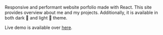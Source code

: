 Responsive and performant website porfolio made with React. This site provides overview about me and my projects. Additionally, it is available in both dark 🌚 and light 🌝 theme.

Live demo is available over [here](https://yashwin12.github.io/portfolio/).
